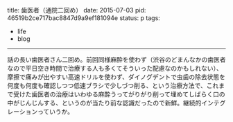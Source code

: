 title: 歯医者（通院二回め）
date: 2015-07-03
pid: 46519b2ce717bac8847d9a9ef181094e
status: p
tags:
- life
- blog
---

話の長い歯医者さん二回め。前回同様麻酔を使わず（渋谷のどまんなかの歯医者なので平日空き時間で治療する人も多くてそういった配慮なのかもしれない）、摩擦で痛みが出やすい高速ドリルを使わず、ダイノグデントで虫歯の除去状態を何度も何度も確認しつつ低速ブラシで少しづつ削る、という治療方法で、これまで受けた歯医者の治療はいわゆる麻酔うってがりがり削って埋めてしばらく口の中がじんじんする、というのが当たり前な認識だったので新鮮。継続的インテグレーションっていうか。
